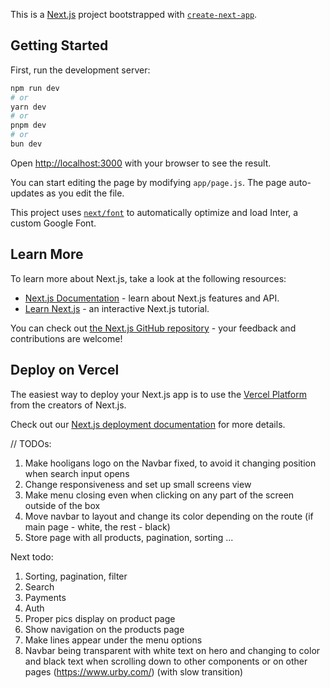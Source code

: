 This is a [Next.js](https://nextjs.org/) project bootstrapped with [`create-next-app`](https://github.com/vercel/next.js/tree/canary/packages/create-next-app).

## Getting Started

First, run the development server:

```bash
npm run dev
# or
yarn dev
# or
pnpm dev
# or
bun dev
```

Open [http://localhost:3000](http://localhost:3000) with your browser to see the result.

You can start editing the page by modifying `app/page.js`. The page auto-updates as you edit the file.

This project uses [`next/font`](https://nextjs.org/docs/basic-features/font-optimization) to automatically optimize and load Inter, a custom Google Font.

## Learn More

To learn more about Next.js, take a look at the following resources:

- [Next.js Documentation](https://nextjs.org/docs) - learn about Next.js features and API.
- [Learn Next.js](https://nextjs.org/learn) - an interactive Next.js tutorial.

You can check out [the Next.js GitHub repository](https://github.com/vercel/next.js/) - your feedback and contributions are welcome!

## Deploy on Vercel

The easiest way to deploy your Next.js app is to use the [Vercel Platform](https://vercel.com/new?utm_medium=default-template&filter=next.js&utm_source=create-next-app&utm_campaign=create-next-app-readme) from the creators of Next.js.

Check out our [Next.js deployment documentation](https://nextjs.org/docs/deployment) for more details.

// TODOs:

1. Make hooligans logo on the Navbar fixed, to avoid it changing position when search input opens
2. Change responsiveness and set up small screens view
3. Make menu closing even when clicking on any part of the screen outside of the box
4. Move navbar to layout and change its color depending on the route (if main page - white, the rest - black)
5. Store page with all products, pagination, sorting ...

Next todo:

1. Sorting, pagination, filter
2. Search
3. Payments
4. Auth
5. Proper pics display on product page
6. Show navigation on the products page
7. Make lines appear under the menu options
8. Navbar being transparent with white text on hero and changing to color and black text when scrolling down to other components or on other pages (https://www.urby.com/) (with slow transition)
